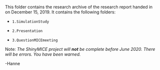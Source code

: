 This folder contains the research archive of the research report handed in on December 15, 2019. It contains the following folders:

- `1.SimulationStudy` 

- `2.Presentation`

- `3.QuestionMICEmeeting` 


Note: *The ShinyMICE project will **not** be complete before June 2020. There will be errors. You have been warned.*

-Hanne